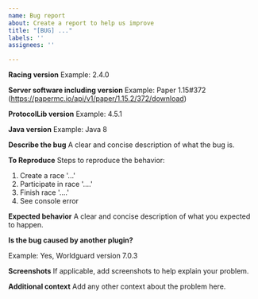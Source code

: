 ```yaml
---
name: Bug report
about: Create a report to help us improve
title: "[BUG] ..."
labels: ''
assignees: ''

---
```


**Racing version**
Example: 2.4.0

**Server software including version**
Example: Paper 1.15#372 (https://papermc.io/api/v1/paper/1.15.2/372/download)

**ProtocolLib version**
Example: 4.5.1

**Java version**
Example: Java 8

**Describe the bug**
A clear and concise description of what the bug is.

**To Reproduce**
Steps to reproduce the behavior:
1. Create a race '...'
2. Participate in race '....'
3. Finish race '....'
4. See console error

**Expected behavior**
A clear and concise description of what you expected to happen.

**Is the bug caused by another plugin?**
<!--
If you are using many plugins on your server it's not impossible for some plugins to cause issues with Racing. You can help me by figuring out if another plugin is causing the bug. To test this, make sure you only are using the dependencies: https://github.com/TrollskogenMC/racing/wiki/Dependencies
-->
Example: Yes, Worldguard version 7.0.3

**Screenshots**
If applicable, add screenshots to help explain your problem.

**Additional context**
Add any other context about the problem here.
